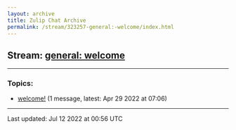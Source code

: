 ```yaml
---
layout: archive
title: Zulip Chat Archive
permalink: /stream/323257-general:-welcome/index.html
---
```


## Stream: [general: welcome](https://mattecapu.github.io/ct-zulip-archive/stream/323257-general:-welcome/index.html)
---

### Topics:

* [welcome!](topic/topic_welcome!.html) (1 message, latest: Apr 29 2022 at 07:06)

<hr><p>Last updated: Jul 12 2022 at 00:56 UTC</p>